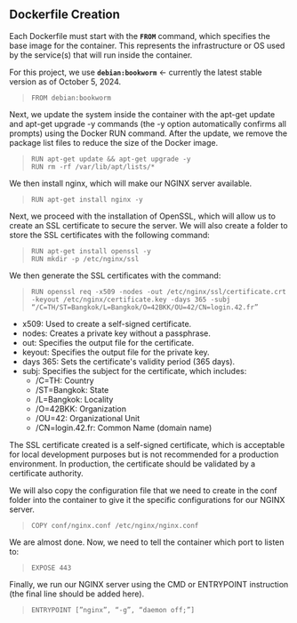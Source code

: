 ## Dockerfile Creation

Each Dockerfile must start with the **`FROM`** command, which specifies the base image for the container. This represents the infrastructure or OS used by the service(s) that will run inside the container.

For this project, we use **`debian:bookworm`** ← currently the latest stable version as of October 5, 2024.

> `FROM debian:bookworm`

Next, we update the system inside the container with the apt-get update and apt-get upgrade -y commands (the -y option automatically confirms all prompts) using the Docker RUN command. After the update, we remove the package list files to reduce the size of the Docker image.

> `RUN apt-get update && apt-get upgrade -y`<br>
> `RUN rm -rf /var/lib/apt/lists/*`

We then install nginx, which will make our NGINX server available.

> `RUN apt-get install nginx -y`

Next, we proceed with the installation of OpenSSL, which will allow us to create an SSL certificate to secure the server. We will also create a folder to store the SSL certificates with the following command:

> `RUN apt-get install openssl -y`<br>
> `RUN mkdir -p /etc/nginx/ssl`

We then generate the SSL certificates with the command:

> `RUN openssl req -x509 -nodes -out /etc/nginx/ssl/certificate.crt -keyout /etc/nginx/certificate.key -days 365 -subj “/C=TH/ST=Bangkok/L=Bangkok/O=42BKK/OU=42/CN=login.42.fr”`

- x509: Used to create a self-signed certificate.
- nodes: Creates a private key without a passphrase.
- out: Specifies the output file for the certificate.
- keyout: Specifies the output file for the private key.
- days 365: Sets the certificate's validity period (365 days).
- subj: Specifies the subject for the certificate, which includes:
	- /C=TH: Country
	- /ST=Bangkok: State
	- /L=Bangkok: Locality
	- /O=42BKK: Organization
	- /OU=42: Organizational Unit
	- /CN=login.42.fr: Common Name (domain name)

The SSL certificate created is a self-signed certificate, which is acceptable for local development purposes but is not recommended for a production environment. In production, the certificate should be validated by a certificate authority.

We will also copy the configuration file that we need to create in the conf folder into the container to give it the specific configurations for our NGINX server.

> `COPY conf/nginx.conf /etc/nginx/nginx.conf`

We are almost done. Now, we need to tell the container which port to listen to:

> `EXPOSE 443`

Finally, we run our NGINX server using the CMD or ENTRYPOINT instruction (the final line should be added here).

> `ENTRYPOINT [”nginx”, “-g”, “daemon off;”]`
